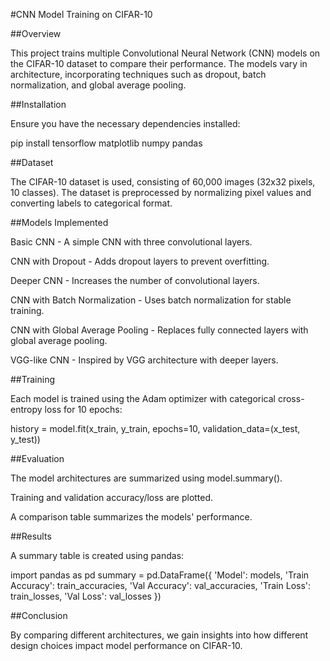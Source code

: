 #CNN Model Training on CIFAR-10

##Overview

This project trains multiple Convolutional Neural Network (CNN) models on the CIFAR-10 dataset to compare their performance. The models vary in architecture, incorporating techniques such as dropout, batch normalization, and global average pooling.

##Installation

Ensure you have the necessary dependencies installed:

pip install tensorflow matplotlib numpy pandas

##Dataset

The CIFAR-10 dataset is used, consisting of 60,000 images (32x32 pixels, 10 classes). The dataset is preprocessed by normalizing pixel values and converting labels to categorical format.

##Models Implemented

Basic CNN - A simple CNN with three convolutional layers.

CNN with Dropout - Adds dropout layers to prevent overfitting.

Deeper CNN - Increases the number of convolutional layers.

CNN with Batch Normalization - Uses batch normalization for stable training.

CNN with Global Average Pooling - Replaces fully connected layers with global average pooling.

VGG-like CNN - Inspired by VGG architecture with deeper layers.

##Training

Each model is trained using the Adam optimizer with categorical cross-entropy loss for 10 epochs:

history = model.fit(x_train, y_train, epochs=10, validation_data=(x_test, y_test))

##Evaluation

The model architectures are summarized using model.summary().

Training and validation accuracy/loss are plotted.

A comparison table summarizes the models' performance.

##Results

A summary table is created using pandas:

import pandas as pd
summary = pd.DataFrame({
    'Model': models,
    'Train Accuracy': train_accuracies,
    'Val Accuracy': val_accuracies,
    'Train Loss': train_losses,
    'Val Loss': val_losses
})

##Conclusion

By comparing different architectures, we gain insights into how different design choices impact model performance on CIFAR-10.
